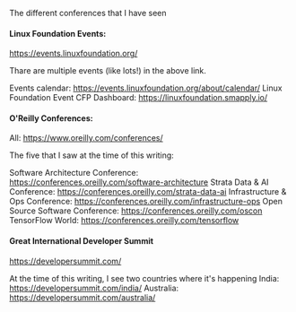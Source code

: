 The different conferences that I have seen

#### Linux Foundation Events:

https://events.linuxfoundation.org/

Thare are multiple events (like lots!) in the above link.

Events calendar: https://events.linuxfoundation.org/about/calendar/
Linux Foundation Event CFP Dashboard: https://linuxfoundation.smapply.io/

#### O'Reilly Conferences:

All: https://www.oreilly.com/conferences/

The five that I saw at the time of this writing:

Software Architecture Conference: https://conferences.oreilly.com/software-architecture
Strata Data & AI Conference: https://conferences.oreilly.com/strata-data-ai
Infrastructure & Ops Conference: https://conferences.oreilly.com/infrastructure-ops
Open Source Software Conference: https://conferences.oreilly.com/oscon
TensorFlow World: https://conferences.oreilly.com/tensorflow

#### Great International Developer Summit

https://developersummit.com/

At the time of this writing, I see two countries where it's happening
India: https://developersummit.com/india/
Australia: https://developersummit.com/australia/

